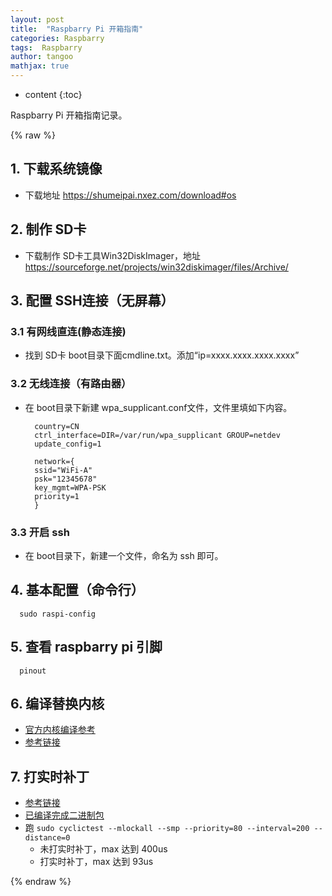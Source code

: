 ```yaml
---
layout: post
title:  "Raspbarry Pi 开箱指南"
categories: Raspbarry
tags:  Raspbarry
author: tangoo
mathjax: true
---
```



* content
{:toc}

Raspbarry Pi 开箱指南记录。






{% raw %}

## 1. 下载系统镜像

* 下载地址 https://shumeipai.nxez.com/download#os

## 2. 制作 SD卡

* 下载制作 SD卡工具Win32DiskImager，地址 https://sourceforge.net/projects/win32diskimager/files/Archive/

## 3. 配置 SSH连接（无屏幕）
### 3.1 有网线直连(静态连接)

* 找到 SD卡 boot目录下面cmdline.txt。添加“ip=xxxx.xxxx.xxxx.xxxx”

### 3.2 无线连接（有路由器）

* 在 boot目录下新建 wpa_supplicant.conf文件，文件里填如下内容。
  ```
    country=CN
    ctrl_interface=DIR=/var/run/wpa_supplicant GROUP=netdev
    update_config=1
    
    network={
    ssid="WiFi-A"
    psk="12345678"
    key_mgmt=WPA-PSK
    priority=1
    }
  ```

### 3.3 开启 ssh

* 在 boot目录下，新建一个文件，命名为 ssh 即可。

## 4. 基本配置（命令行）

```
  sudo raspi-config
```

## 5. 查看 raspbarry pi 引脚

```
  pinout
```

## 6. 编译替换内核

* [官方内核编译参考](https://www.raspberrypi.org/documentation/linux/kernel/building.md)
* [参考链接](https://www.raspberrypi.org/documentation/linux/kernel/building.md)

## 7. 打实时补丁

* [参考链接](https://lemariva.com/blog/2019/09/raspberry-pi-4b-preempt-rt-kernel-419y-performance-test)
* [已编译完成二进制包](https://github.com/lemariva/RT-Tools-RPi/tree/master/preempt-rt/kernel_4_19_59-rt23-v7l%2B)
* 跑 `sudo cyclictest --mlockall --smp --priority=80 --interval=200 --distance=0`
  * 未打实时补丁，max 达到 400us
  * 打实时补丁，max 达到 93us


{% endraw %}